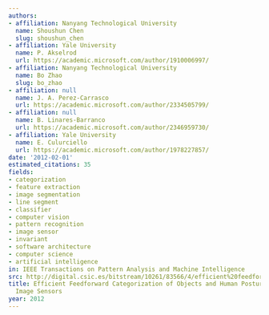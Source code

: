 ```yaml
---
authors:
- affiliation: Nanyang Technological University
  name: Shoushun Chen
  slug: shoushun_chen
- affiliation: Yale University
  name: P. Akselrod
  url: https://academic.microsoft.com/author/1910006997/
- affiliation: Nanyang Technological University
  name: Bo Zhao
  slug: bo_zhao
- affiliation: null
  name: J. A. Perez-Carrasco
  url: https://academic.microsoft.com/author/2334505799/
- affiliation: null
  name: B. Linares-Barranco
  url: https://academic.microsoft.com/author/2346959730/
- affiliation: Yale University
  name: E. Culurciello
  url: https://academic.microsoft.com/author/1978227857/
date: '2012-02-01'
estimated_citations: 35
fields:
- categorization
- feature extraction
- image segmentation
- line segment
- classifier
- computer vision
- pattern recognition
- image sensor
- invariant
- software architecture
- computer science
- artificial intelligence
in: IEEE Transactions on Pattern Analysis and Machine Intelligence
src: http://digital.csic.es/bitstream/10261/83566/4/efficient%20feedforward.pdf
title: Efficient Feedforward Categorization of Objects and Human Postures with Address-Event
  Image Sensors
year: 2012
---
```

